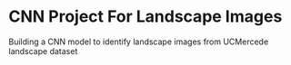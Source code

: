# CNN Project For Landscape Images
Building a CNN model to identify landscape images from UCMercede landscape dataset
